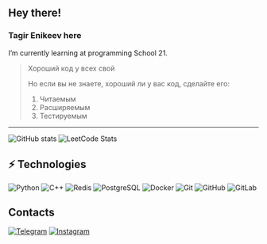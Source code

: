 ## Hey there!
### Tagir Enikeev here
I’m currently learning at programming School 21.


> Хороший код у всех свой
>
> Но если вы не знаете, хороший ли у вас код, сделайте его:
> 1. Читаемым
> 2. Расширяемым
> 3. Тестируемым

***


![GitHub stats](https://github-readme-stats.vercel.app/api?username=tigermun&show_icons=true&hide=contribs,prs&cache_seconds=86400&theme=darcula)
![LeetCode Stats](https://leetcard.jacoblin.cool/TagirEnikeev?theme=light)


## ⚡ Technologies

![Python](https://img.shields.io/badge/-Python-black?style=flat-square&logo=Python)
![C++](https://img.shields.io/badge/-C++-00599C?style=flat-square&logo=c)
![Redis](https://img.shields.io/badge/-Redis-black?style=flat-square&logo=Redis)
![PostgreSQL](https://img.shields.io/badge/-PostgreSQL-336791?style=flat-square&logo=postgresql)
![Docker](https://img.shields.io/badge/-Docker-black?style=flat-square&logo=docker)
![Git](https://img.shields.io/badge/-Git-black?style=flat-square&logo=git)
![GitHub](https://img.shields.io/badge/-GitHub-181717?style=flat-square&logo=github)
![GitLab](https://img.shields.io/badge/-GitLab-FCA121?style=flat-square&logo=gitlab)


## Contacts

[![Telegram](https://img.shields.io/badge/Telegram-2CA5E0?style=for-the-badge&logo=telegram&logoColor=white)](https://t.me/enikeev_tg)
[![Instagram](https://img.shields.io/badge/Instagram-%23E4405F.svg?style=for-the-badge&logo=Instagram&logoColor=white)](https://www.instagram.com/enikeev_tg/)